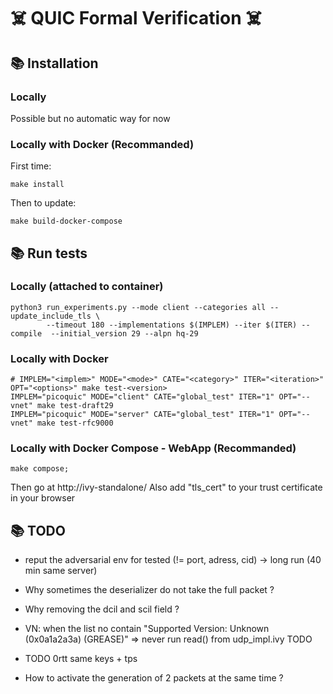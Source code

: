 # :skull_and_crossbones: QUIC Formal Verification :skull_and_crossbones:

## :books: Installation

### Locally

Possible but no automatic way for now

### Locally with Docker (Recommanded)

First time:
```
make install
```

Then to update:
```
make build-docker-compose
```


## :books: Run tests

### Locally (attached to container)

```
python3 run_experiments.py --mode client --categories all --update_include_tls \
		--timeout 180 --implementations $(IMPLEM) --iter $(ITER) --compile  --initial_version 29 --alpn hq-29  
```

### Locally with Docker


```
# IMPLEM="<implem>" MODE="<mode>" CATE="<category>" ITER="<iteration>" OPT="<options>" make test-<version>
IMPLEM="picoquic" MODE="client" CATE="global_test" ITER="1" OPT="--vnet" make test-draft29
IMPLEM="picoquic" MODE="server" CATE="global_test" ITER="1" OPT="--vnet" make test-rfc9000
```

### Locally with Docker Compose - WebApp (Recommanded)

```
make compose;
```

Then go at http://ivy-standalone/ 
Also add "tls_cert" to your trust certificate in your browser

## :books: TODO

- reput the adversarial env for tested (!= port, adress, cid) -> long run (40 min same server)

- Why sometimes the deserializer do not take the full packet ?

- Why removing the dcil and scil field ?

- VN: when the list no contain "Supported Version: Unknown (0x0a1a2a3a) (GREASE)"
    => never run read() from udp_impl.ivy TODO

- TODO 0rtt same keys + tps

- How to activate the generation of 2 packets at the same time ?
